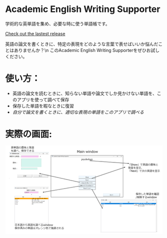 # Academic English Writing Supporter
学術的な英単語を集め、必要な時に使う単語帳です。

[Check out the lastest release](https://github.com/WhatJun/Academic-English-Writing-Supporter/releases/tag/AEWS-0.2.1-beta)

英語の論文を書くときに、特定の表現をどのような言葉で表せばいいか悩んだことはありませんか？\n
このAcademic English Writing Supporterをぜひお試しください。

# 使い方：
* 英語の論文を読むときに、知らない単語や論文でしか見かけない単語を、このアプリを使って調べて保存
* 保存した単語を暇なときに復習
* *自分で論文を書くときに、適切な表現の単語をこのアプリで調べる*

# 実際の画面:
![sample pictures](./pictures/sample.PNG)
